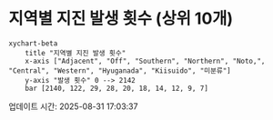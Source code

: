 # 지역별 지진 발생 횟수 (상위 10개)

```mermaid
xychart-beta
    title "지역별 지진 발생 횟수"
    x-axis ["Adjacent", "Off", "Southern", "Northern", "Noto,", "Central", "Western", "Hyuganada", "Kiisuido", "미분류"]
    y-axis "발생 횟수" 0 --> 2142
    bar [2140, 122, 29, 28, 20, 18, 14, 12, 9, 7]
```

업데이트 시간: 2025-08-31 17:03:37
